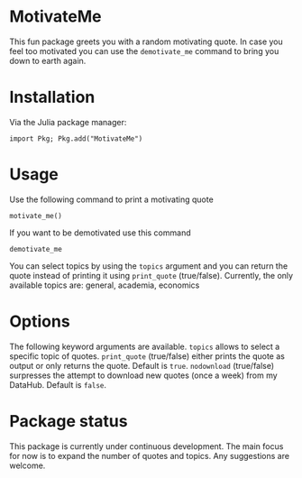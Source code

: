 # MotivateMe

This fun package greets you with a random motivating quote. In case you feel too motivated you can use the `demotivate_me` command to bring you down to earth again.

# Installation
Via the Julia package manager:
```
import Pkg; Pkg.add("MotivateMe")
```
# Usage
Use the following command to print a motivating quote
```
motivate_me()
```
If you want to be demotivated use this command
```
demotivate_me
```
You can select topics by using the `topics` argument and you can return the quote instead of printing it using `print_quote` (true/false).
Currently, the only available topics are: general, academia, economics

# Options
The following keyword arguments are available.
`topics` allows to select a specific topic of quotes.
`print_quote` (true/false) either prints the quote as output or only returns the quote. Default is `true`.
`nodownload` (true/false) surpresses the attempt to download new quotes (once a week) from my DataHub. Default is `false`.

# Package status
This package is currently under continuous development. The main focus for now is to expand the number of quotes and topics.
Any suggestions are welcome.

